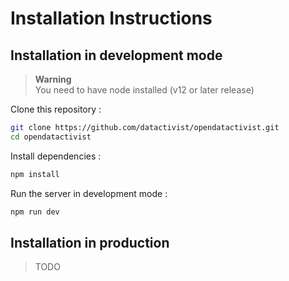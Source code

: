 # Installation Instructions

## Installation in development mode

> **Warning**  
> You need to have node installed (v12 or later release)

Clone this repository :

```bash
git clone https://github.com/datactivist/opendatactivist.git
cd opendatactivist
```

Install dependencies :

```bash
npm install
```

Run the server in development mode :

```bash
npm run dev
```

## Installation in production

> TODO
